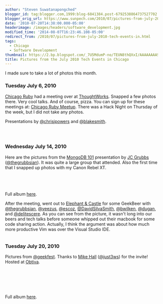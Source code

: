 ```yaml
---
author: "Steven Suwatanapongched"
blogger_id: tag:blogger.com,1999:blog-6841384.post-6792538864737527702
blogger_orig_url: https://www.sunpech.com/2010/07/pictures-from-july-2010-tech-events-in.html
date: '2010-07-20T14:38:00.000-05:00'
headerimage: /images/headers/software_development.jpg
modified_time: '2014-08-07T16:23:46.108-05:00'
redirect_from: /2010/07/pictures-from-july-2010-tech-events-in.html
tags:
  - Chicago
  - Software Development
thumbnail: https://2.bp.blogspot.com/_7U5MdumP-no/TEUN8thQXxI/AAAAAAAASVM/sM6lMLptc74/s600/2010-07-06+18.11.49.jpg
title: Pictures from the July 2010 Tech Events in Chicago
---
```



I made sure to take a lot of photos this month.

### Tuesday July 6, 2010
<a href="https://chicagoruby.org/">Chicago Ruby</a> had a meeting over at <a href="https://www.thoughtworks.com/">ThoughtWorks</a>.  Snapped a few photos there.  Very cool talks.  And of course, pizza.  You can sign up for these meetings at: <a href="https://www.meetup.com/ChicagoRuby">Chicago Ruby Meetup</a>.  There was a Hack Night on Thursday of the week, but I did not take any photos.

Presentations by <a href="https://twitter.com/chrisjpowers">@chrisjpowers</a> and <a href="https://twitter.com/blakesmith">@blakesmith</a>.


<a href="https://2.bp.blogspot.com/_7U5MdumP-no/TEUN8thQXxI/AAAAAAAASVM/sM6lMLptc74/s600/2010-07-06+18.11.49.jpg" alt=""><img   border="0" src="https://2.bp.blogspot.com/_7U5MdumP-no/TEUN8thQXxI/AAAAAAAASVM/sM6lMLptc74/s320/2010-07-06+18.11.49.jpg" alt=""  /></a>

<a href="https://3.bp.blogspot.com/_7U5MdumP-no/TEUOBdS2t3I/AAAAAAAASVQ/rluuqnKjjY8/s600/2010-07-06+18.30.46.jpg" alt=""><img   border="0" src="https://3.bp.blogspot.com/_7U5MdumP-no/TEUOBdS2t3I/AAAAAAAASVQ/rluuqnKjjY8/s320/2010-07-06+18.30.46.jpg" alt=""  /></a>

<a href="https://3.bp.blogspot.com/_7U5MdumP-no/TEUOD9eU3jI/AAAAAAAASVU/24_YAwtwaFQ/s600/2010-07-06+19.13.17.jpg" alt=""><img   border="0" src="https://3.bp.blogspot.com/_7U5MdumP-no/TEUOD9eU3jI/AAAAAAAASVU/24_YAwtwaFQ/s320/2010-07-06+19.13.17.jpg" alt=""  /></a>

### Wednesday July 14, 2010
Here are the pictures from the <a href="https://chicagoalt.net/event/July2010Meeting-MongoDB-101">MongoDB 101</a> presentation by <a href="https://www.thegrubbsian.com/">JC Grubbs</a> (<a href="https://twitter.com/thegrubbsian">@thegrubbsian</a>).  It was quite a large group that attended.  Also the first time that I snapped up photos with my Canon Rebel XT.

<a href="https://4.bp.blogspot.com/-vb4o9OlxVB0/TD6EHVIsBPI/AAAAAAAAQ7Q/LJr9vvLcurY/s600/IMG_0574.jpg" alt="" ><img   border="0"  src="https://4.bp.blogspot.com/-vb4o9OlxVB0/TD6EHVIsBPI/AAAAAAAAQ7Q/LJr9vvLcurY/s320/IMG_0574.jpg" alt=""  /></a>

<a href="https://3.bp.blogspot.com/-HW3KADIJEds/TD6EH8z63DI/AAAAAAAAQ7Y/dPr3K9eB_3c/s600/IMG_0575.jpg" alt="" ><img   border="0"  src="https://3.bp.blogspot.com/-HW3KADIJEds/TD6EH8z63DI/AAAAAAAAQ7Y/dPr3K9eB_3c/s320/IMG_0575.jpg" alt=""  /></a>

<a href="https://1.bp.blogspot.com/-y4zDRwu3wFk/TD6EJZXBTfI/AAAAAAAAQ7w/imBDxq-1EcA/s600/IMG_0579.jpg" alt="" ><img   border="0"  src="https://1.bp.blogspot.com/-y4zDRwu3wFk/TD6EJZXBTfI/AAAAAAAAQ7w/imBDxq-1EcA/s320/IMG_0579.jpg" alt=""  /></a>

<a href="https://4.bp.blogspot.com/-IELQyKbjuLQ/TD6EKrH57HI/AAAAAAAAQ8I/GJmwsHpsN5Y/s600/IMG_0584.jpg" alt="" ><img   border="0"  src="https://4.bp.blogspot.com/-IELQyKbjuLQ/TD6EKrH57HI/AAAAAAAAQ8I/GJmwsHpsN5Y/s320/IMG_0584.jpg" alt=""  /></a>

Full album <a href="https://picasaweb.google.com/sunpech/2010JulyChicagoAltNetJCGrubbsOnMongoDB">here</a>.

After the meeting, went out to <a href="https://www.elephantcastle.com/">Elephant &amp; Castle</a> for some GeekBeer with <a href="https://twitter.com/thegrubbsian">@thegrubbsian</a>, <a href="https://twitter.com/veezus">@veezus</a>, <a href="https://twitter.com/escoz">@escoz</a>, <a href="https://twitter.com/DavidSilvaSmith">@DavidSilvaSmith</a>, <a href="https://twitter.com/bwilken">@bwilken</a>, <a href="https://twitter.com/dugan">@dugan</a>, and <a href="https://twitter.com/delitescere">@delitescere</a>.  As you can see from the picture, it wasn't long into our beers and tech talks before someone whipped out their macbook for some code sharing action.  Actually, I think the argument was about how much more productive Vim was over the Visual Studio IDE.

<a href="https://4.bp.blogspot.com/_7U5MdumP-no/TEUK8jw-oFI/AAAAAAAASVE/Kph90uquD3U/s600/2010-07-14+21.35.27.jpg" alt=""><img   border="0" src="https://4.bp.blogspot.com/_7U5MdumP-no/TEUK8jw-oFI/AAAAAAAASVE/Kph90uquD3U/s320/2010-07-14+21.35.27.jpg" alt=""  /></a>

### Tuesday July 20, 2010

Pictures from <a href="https://www.twitter.com/geekfest">@geekfest</a>.  Thanks to <a href="https://just3ws.wordpress.com/">Mike Hall</a> (<a href="https://www.twitter.com/just3ws">@just3ws</a>) for the invite!  Hosted at <a href="https://obtiva.com/">Obtiva</a>.

<a href="https://4.bp.blogspot.com/-J4cTYp7IfPo/TEXvaD2bT_I/AAAAAAAASWs/S_9fO-yLQZs/s600/IMG_0917.jpg" alt="" ><img   border="0"  src="https://4.bp.blogspot.com/-J4cTYp7IfPo/TEXvaD2bT_I/AAAAAAAASWs/S_9fO-yLQZs/s320/IMG_0917.jpg" alt=""  /></a>

<a href="https://3.bp.blogspot.com/-QCKOoLjX3LI/TEXvwn9mBAI/AAAAAAAASYA/xOKvLheD8Mg/s600/IMG_0929.jpg" alt="" ><img   border="0"  src="https://3.bp.blogspot.com/-QCKOoLjX3LI/TEXvwn9mBAI/AAAAAAAASYA/xOKvLheD8Mg/s320/IMG_0929.jpg" alt=""  /></a>

<a href="https://1.bp.blogspot.com/-Cq69R2vy-nI/TEXwXMUob7I/AAAAAAAASaA/x7g7UQFZ_ZE/s600/IMG_0945.jpg" alt="" ><img   border="0"  src="https://1.bp.blogspot.com/-Cq69R2vy-nI/TEXwXMUob7I/AAAAAAAASaA/x7g7UQFZ_ZE/s320/IMG_0945.jpg" alt=""  /></a>

<a href="https://4.bp.blogspot.com/-VoQ1T6wQwgI/TEXwaO6b0_I/AAAAAAAASaM/5xNspao0uiw/s600/IMG_0946.jpg" alt="" ><img   border="0"  src="https://4.bp.blogspot.com/-VoQ1T6wQwgI/TEXwaO6b0_I/AAAAAAAASaM/5xNspao0uiw/s320/IMG_0946.jpg" alt=""  /></a>

<a href="https://4.bp.blogspot.com/-RrBdGMq3zlI/TEXy6oqTbSI/AAAAAAAASbI/nn_HPVW7qvc/s600/IMG_0951.jpg" alt="" ><img   border="0"  src="https://4.bp.blogspot.com/-RrBdGMq3zlI/TEXy6oqTbSI/AAAAAAAASbI/nn_HPVW7qvc/s320/IMG_0951.jpg" alt=""  /></a>

<a href="https://2.bp.blogspot.com/-RSV-AysXDKI/TEX2mzc6pqI/AAAAAAAASec/yhiEZfEfxsw/s600/IMG_0970.jpg" alt="" ><img   border="0"  src="https://2.bp.blogspot.com/-RSV-AysXDKI/TEX2mzc6pqI/AAAAAAAASec/yhiEZfEfxsw/s320/IMG_0970.jpg" alt=""  /></a>

Full album <a href="https://picasaweb.google.com/sunpech/2010July20GeekfestAtObtiva">here</a>.